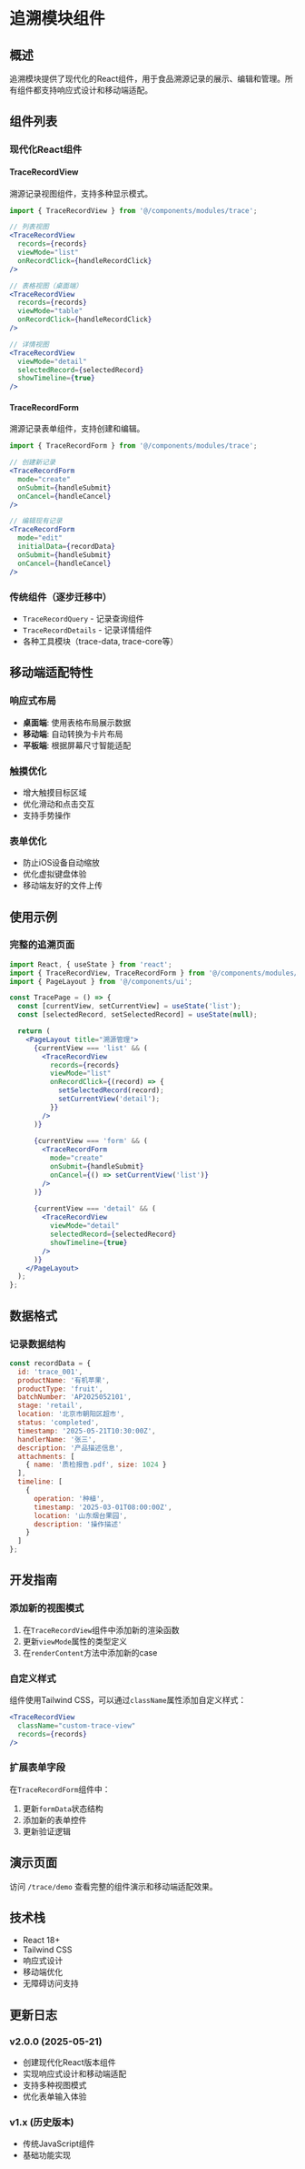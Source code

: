 # 追溯模块组件

## 概述

追溯模块提供了现代化的React组件，用于食品溯源记录的展示、编辑和管理。所有组件都支持响应式设计和移动端适配。

## 组件列表

### 现代化React组件

#### TraceRecordView
溯源记录视图组件，支持多种显示模式。

```jsx
import { TraceRecordView } from '@/components/modules/trace';

// 列表视图
<TraceRecordView
  records={records}
  viewMode="list"
  onRecordClick={handleRecordClick}
/>

// 表格视图（桌面端）
<TraceRecordView
  records={records}
  viewMode="table"
  onRecordClick={handleRecordClick}
/>

// 详情视图
<TraceRecordView
  viewMode="detail"
  selectedRecord={selectedRecord}
  showTimeline={true}
/>
```

#### TraceRecordForm
溯源记录表单组件，支持创建和编辑。

```jsx
import { TraceRecordForm } from '@/components/modules/trace';

// 创建新记录
<TraceRecordForm
  mode="create"
  onSubmit={handleSubmit}
  onCancel={handleCancel}
/>

// 编辑现有记录
<TraceRecordForm
  mode="edit"
  initialData={recordData}
  onSubmit={handleSubmit}
  onCancel={handleCancel}
/>
```

### 传统组件（逐步迁移中）

- `TraceRecordQuery` - 记录查询组件
- `TraceRecordDetails` - 记录详情组件
- 各种工具模块（trace-data, trace-core等）

## 移动端适配特性

### 响应式布局
- **桌面端**: 使用表格布局展示数据
- **移动端**: 自动转换为卡片布局
- **平板端**: 根据屏幕尺寸智能适配

### 触摸优化
- 增大触摸目标区域
- 优化滑动和点击交互
- 支持手势操作

### 表单优化
- 防止iOS设备自动缩放
- 优化虚拟键盘体验
- 移动端友好的文件上传

## 使用示例

### 完整的追溯页面

```jsx
import React, { useState } from 'react';
import { TraceRecordView, TraceRecordForm } from '@/components/modules/trace';
import { PageLayout } from '@/components/ui';

const TracePage = () => {
  const [currentView, setCurrentView] = useState('list');
  const [selectedRecord, setSelectedRecord] = useState(null);

  return (
    <PageLayout title="溯源管理">
      {currentView === 'list' && (
        <TraceRecordView
          records={records}
          viewMode="list"
          onRecordClick={(record) => {
            setSelectedRecord(record);
            setCurrentView('detail');
          }}
        />
      )}
      
      {currentView === 'form' && (
        <TraceRecordForm
          mode="create"
          onSubmit={handleSubmit}
          onCancel={() => setCurrentView('list')}
        />
      )}
      
      {currentView === 'detail' && (
        <TraceRecordView
          viewMode="detail"
          selectedRecord={selectedRecord}
          showTimeline={true}
        />
      )}
    </PageLayout>
  );
};
```

## 数据格式

### 记录数据结构

```javascript
const recordData = {
  id: 'trace_001',
  productName: '有机苹果',
  productType: 'fruit',
  batchNumber: 'AP2025052101',
  stage: 'retail',
  location: '北京市朝阳区超市',
  status: 'completed',
  timestamp: '2025-05-21T10:30:00Z',
  handlerName: '张三',
  description: '产品描述信息',
  attachments: [
    { name: '质检报告.pdf', size: 1024 }
  ],
  timeline: [
    {
      operation: '种植',
      timestamp: '2025-03-01T08:00:00Z',
      location: '山东烟台果园',
      description: '操作描述'
    }
  ]
};
```

## 开发指南

### 添加新的视图模式

1. 在`TraceRecordView`组件中添加新的渲染函数
2. 更新`viewMode`属性的类型定义
3. 在`renderContent`方法中添加新的case

### 自定义样式

组件使用Tailwind CSS，可以通过`className`属性添加自定义样式：

```jsx
<TraceRecordView
  className="custom-trace-view"
  records={records}
/>
```

### 扩展表单字段

在`TraceRecordForm`组件中：

1. 更新`formData`状态结构
2. 添加新的表单控件
3. 更新验证逻辑

## 演示页面

访问 `/trace/demo` 查看完整的组件演示和移动端适配效果。

## 技术栈

- React 18+
- Tailwind CSS
- 响应式设计
- 移动端优化
- 无障碍访问支持

## 更新日志

### v2.0.0 (2025-05-21)
- 创建现代化React版本组件
- 实现响应式设计和移动端适配
- 支持多种视图模式
- 优化表单输入体验

### v1.x (历史版本)
- 传统JavaScript组件
- 基础功能实现 